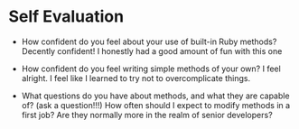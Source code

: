 # Self Evaluation

- How confident do you feel about your use of built-in Ruby methods?
Decently confident! I honestly had a good amount of fun with this one

- How confident do you feel writing simple methods of your own?
I feel alright. I feel like I learned to try not to overcomplicate things.

- What questions do you have about methods, and what they are capable of? (ask a question!!!)
How often should I expect to modify methods in a first job? Are they normally more in the realm of senior developers?